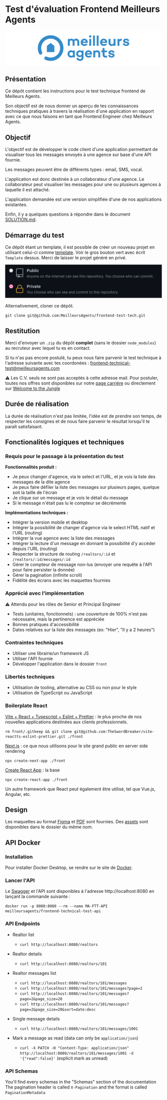 # Test d'évaluation Frontend Meilleurs Agents

[![MeilleursAgents logo](images/logo-ma.png)](https://www.meilleursagents.com)

## Présentation

Ce dépôt contient les instructions pour le test technique frontend de Meilleurs Agents.

Son objectif est de nous donner un aperçu de tes connaissances techniques pratiques à travers la réalisation d'une application en rapport avec ce que nous faisons en tant que Frontend Engineer chez Meilleurs Agents.

## Objectif

L'objectif est de développer le code client d'une application permettant de visualiser tous les messages envoyés à une agence sur base d'une API fournie.

Les messages peuvent être de différents types : email, SMS, vocal.

L'application est donc destinée à un collaborateur d'une agence.
Le collaborateur peut visualiser les messages pour une ou plusieurs agences à laquelle il est attaché.

L'application demandée est une version simplifiée d'une de nos applications existantes.

Enfin, il y a quelques questions à répondre dans le document [SOLUTION.md](SOLUTION.md).

## Démarrage du test

Ce dépôt étant un template, il est possible de créer un nouveau projet en utilisant celui-ci comme [template](https://github.com/MeilleursAgents/FrontendTechTest/generate). Voir le gros bouton vert avec écrit `Template` dessus. Merci de laisser le projet généré en privé.

[![MeilleursAgents logo](images/dépôt-privé.png)](https://github.com/MeilleursAgents/FrontendTechTest/generate)

Alternativement, cloner ce dépôt.

    git clone git@github.com:MeilleursAgents/frontend-test-tech.git

## Restitution

Merci d'envoyer un `.zip` du dépôt **complet** (sans le dossier `node_modules`) au recruteur avec lequel tu es en contact.

Si tu n'as pas encore postulé, tu peux nous faire parvenir le test technique à l'adresse suivante avec tes coordonées : frontend-technical-test@meilleursagents.com

⚠️ Les C.V. seuls ne sont pas acceptés à cette adresse mail. Pour postuler, toutes nos offres sont disponibles sur notre [page carrière](https://carriere.meilleursagents.com/) ou directement sur [Welcome to the Jungle](https://www.welcometothejungle.com/fr/companies/meilleursagents/jobs)

## Durée de réalisation

La durée de réalisation n'est pas limitée, l'idée est de prendre son temps, de respecter les consignes et de nous faire parvenir le résultat lorsqu'il te paraît satisfaisant.

## Fonctionalités logiques et techniques

### Requis pour le passage à la présentation du test

**Fonctionnalités produit :**

- Je peux changer d'agence, via le select et l'URL, et je vois la liste des messages de la dite agence
- Je peux faire défiler la liste des messages sur plusieurs pages, quelque soit la taille de l'écran
- Je clique sur un message et je vois le détail du message
- Si le message n'était pas lu le compteur se décrémente

**Implémentations techniques :**

- Intégrer la version mobile et desktop
- Intégrer la possibilité de changer d'agence via le select HTML natif et l'URL (routing)
- Intégrer la vue agence avec la liste des messages
- Intégrer la lecture d'un message en donnant la possibilité d'y accéder depuis l'URL (routing)
- Respecter la structure de routing `/realtors/:id` et `/realtors/:id/messages/:id`
- Gérer le compteur de message non-lus (envoyer une requête à l'API pour faire persister la donnée)
- Gérer la pagination (infinite scroll)
- Fidélité des écrans avec les maquettes fournies

### Apprécié avec l'implémentation

⚠️ Attendu pour les rôles de Senior et Principal Engineer

- Tests (unitaires, fonctionnels) : une couverture de 100% n'est pas nécessaire, mais la pertinence est appréciée
- Bonnes pratiques d'accessibilité
- Dates relatives sur la liste des messages (ex: "Hier", "Il y a 2 heures")

### Contraintes techniques

- Utiliser une librairie/un framework JS
- Utiliser l'API fournie
- Développer l'application dans le dossier `front`

### Libertés techniques

- Utilisation de tooling, alternative au CSS ou non pour le style
- Utilisation de TypeScript ou JavaScript

### Boilerplate React

[Vite + React + Typescript + Eslint + Prettier](https://github.com/TheSwordBreaker/vite-reactts-eslint-prettier) : le plus proche de nos nouvelles applications destinées aux clients professionnels.

    rm front/.gitkeep && git clone git@github.com:TheSwordBreaker/vite-reactts-eslint-prettier.git ./front

[Next.js](https://nextjs.org/docs/api-reference/create-next-app) : ce que nous utilisons pour le site grand public en server side rendering

    npx create-next-app ./front

[Create React App](https://create-react-app.dev/) : la base

    npx create-react-app ./front

Un autre framework que React peut également être utilisé, tel que Vue.js, Angular, etc.

## Design

Les maquettes au format [Figma](Maquettes.fig) et [PDF](Maquettes.pdf) sont fournies.
Des [assets](assets) sont disponibles dans le dossier du même nom.

## API Docker

### Installation

Pour installer Docker Desktop, se rendre sur le site de [Docker](https://www.docker.com/get-started).

### Lancer l'API

Le [Swagger](https://swagger.io/solutions/api-documentation/) et l'API sont disponibles à l'adresse http://localhost:8080 en lançant la commande suivante :

    docker run -p 8080:8080 --rm --name MA-FTT-API meilleursagents/frontend-technical-test-api

### API Endpoints

- Realtor list

  - `curl http://localhost:8080/realtors`

- Realtor details

  - `curl http://localhost:8080/realtors/101`

- Realtor messages list

  - `curl http://localhost:8080/realtors/101/messages`
  - `curl http://localhost:8080/realtors/101/messages?page=2`
  - `curl http://localhost:8080/realtors/101/messages?page=2&page_size=20`
  - `curl http://localhost:8080/realtors/101/messages?page=2&page_size=20&sort=date:desc`

- Single message details

  - `curl http://localhost:8080/realtors/101/messages/1001`

- Mark a message as read (data can only be `application/json`)
  - `curl -X PATCH -H "Content-Type: application/json" http://localhost:8080/realtors/101/messages/1001 -d '{"read":false}'` (explicit mark as unread)

### API Schemas

You'll find every schemas in the "Schemas" section of the documentation
The pagination header is called `X-Pagination` and the format is called `PaginationMetadata`
